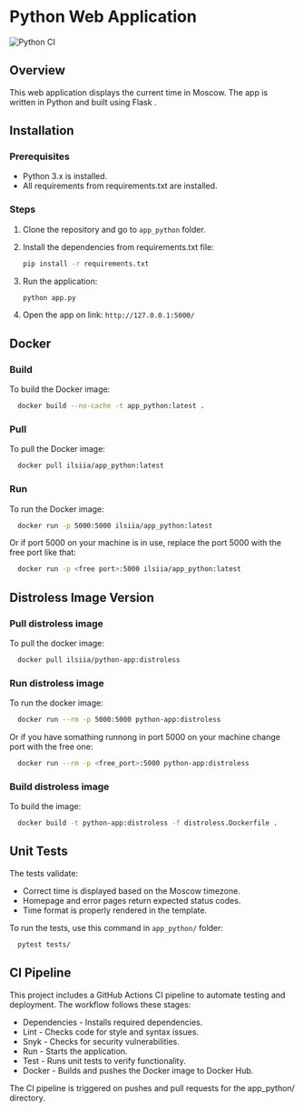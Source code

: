 # Python Web Application

![Python CI](https://github.com/IlsiyaNasibullina/S25-core-course-labs/actions/workflows/app_python.yml/badge.svg)

## Overview

This web application displays the current time in Moscow. The app is written in Python and built using Flask .

## Installation

### Prerequisites

- Python 3.x is installed.
- All requirements from requirements.txt are installed.

### Steps

1. Clone the repository and go to `app_python` folder.
2. Install the dependencies from requirements.txt file:

   ```bash
   pip install -r requirements.txt
   ```

3. Run the application:

   ```bash
   python app.py
   ```

4. Open the app on link:
`http://127.0.0.1:5000/`
  
## Docker

### Build

To build the Docker image:

```bash
  docker build --no-cache -t app_python:latest .
```

### Pull

To pull the Docker image:

```bash
  docker pull ilsiia/app_python:latest  
```

### Run

To run the Docker image:

```bash
  docker run -p 5000:5000 ilsiia/app_python:latest
```

Or if port 5000 on your machine is in use, replace the port 5000 with the free port like that:

```bash
  docker run -p <free port>:5000 ilsiia/app_python:latest
```

## Distroless Image Version

### Pull distroless image

To pull the docker image:

```bash
  docker pull ilsiia/python-app:distroless
```

### Run distroless image

To run the docker image:

```bash
  docker run --rm -p 5000:5000 python-app:distroless
```

Or if you have somathing runnong in port 5000 on your machine change port with the free one:

```bash
  docker run --rm -p <free_port>:5000 python-app:distroless
```

### Build distroless image

To build the image:

```bash
  docker build -t python-app:distroless -f distroless.Dockerfile .
```

## Unit Tests

The tests validate:

- Correct time is displayed based on the Moscow timezone.
- Homepage and error pages return expected status codes.
- Time format is properly rendered in the template.

To run the tests, use this command in `app_python/` folder:

```bash
  pytest tests/
```

## CI Pipeline

This project includes a GitHub Actions CI pipeline to automate testing and deployment. The workflow follows these stages:

- Dependencies - Installs required dependencies.
- Lint - Checks code for style and syntax issues.
- Snyk - Checks for security vulnerabilities.
- Run - Starts the application.
- Test - Runs unit tests to verify functionality.
- Docker - Builds and pushes the Docker image to Docker Hub.

The CI pipeline is triggered on pushes and pull requests for the app_python/ directory.


